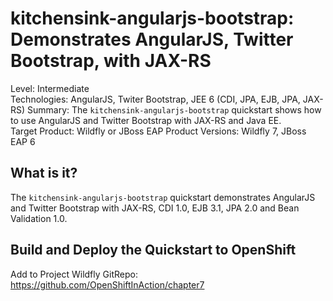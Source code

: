kitchensink-angularjs-bootstrap: Demonstrates AngularJS, Twitter Bootstrap, with JAX-RS
========================
Level: Intermediate  
Technologies: AngularJS, Twiter Bootstrap, JEE 6 (CDI, JPA, EJB, JPA, JAX-RS)
Summary: The `kitchensink-angularjs-bootstrap` quickstart shows how to use AngularJS and Twitter Bootstrap with JAX-RS and Java EE.  
Target Product: Wildfly or JBoss EAP 
Product Versions: Wildfly 7, JBoss EAP 6  

What is it?
-----------
The `kitchensink-angularjs-bootstrap` quickstart demonstrates AngularJS and Twitter Bootstrap with JAX-RS, CDI 1.0, EJB 3.1, JPA 2.0 and Bean Validation 1.0. 

Build and Deploy the Quickstart to OpenShift
-------------------------
Add to Project
Wildfly
GitRepo: https://github.com/OpenShiftInAction/chapter7

